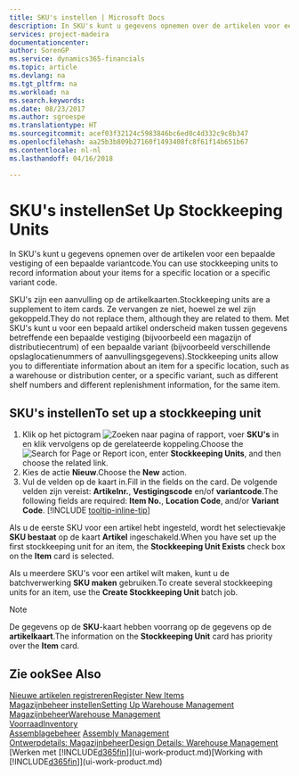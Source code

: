 ```yaml
---
title: SKU's instellen | Microsoft Docs
description: In SKU's kunt u gegevens opnemen over de artikelen voor een bepaalde vestiging of een bepaalde variantcode.
services: project-madeira
documentationcenter: 
author: SorenGP
ms.service: dynamics365-financials
ms.topic: article
ms.devlang: na
ms.tgt_pltfrm: na
ms.workload: na
ms.search.keywords: 
ms.date: 08/23/2017
ms.author: sgroespe
ms.translationtype: HT
ms.sourcegitcommit: acef03f32124c5983846bc6ed0c4d332c9c8b347
ms.openlocfilehash: aa25b3b809b27160f1493408fc8f61f14b651b67
ms.contentlocale: nl-nl
ms.lasthandoff: 04/16/2018

---
```

# <a name="set-up-stockkeeping-units"></a><span data-ttu-id="7826e-103">SKU's instellen</span><span class="sxs-lookup"><span data-stu-id="7826e-103">Set Up Stockkeeping Units</span></span>
<span data-ttu-id="7826e-104">In SKU's kunt u gegevens opnemen over de artikelen voor een bepaalde vestiging of een bepaalde variantcode.</span><span class="sxs-lookup"><span data-stu-id="7826e-104">You can use stockkeeping units to record information about your items for a specific location or a specific variant code.</span></span>  

 <span data-ttu-id="7826e-105">SKU's zijn een aanvulling op de artikelkaarten.</span><span class="sxs-lookup"><span data-stu-id="7826e-105">Stockkeeping units are a supplement to item cards.</span></span> <span data-ttu-id="7826e-106">Ze vervangen ze niet, hoewel ze wel zijn gekoppeld.</span><span class="sxs-lookup"><span data-stu-id="7826e-106">They do not replace them, although they are related to them.</span></span> <span data-ttu-id="7826e-107">Met SKU's kunt u voor een bepaald artikel onderscheid maken tussen gegevens betreffende een bepaalde vestiging (bijvoorbeeld een magazijn of distributiecentrum) of een bepaalde variant (bijvoorbeeld verschillende opslaglocatienummers of aanvullingsgegevens).</span><span class="sxs-lookup"><span data-stu-id="7826e-107">Stockkeeping units allow you to differentiate information about an item for a specific location, such as a warehouse or distribution center, or a specific variant, such as different shelf numbers and different replenishment information, for the same item.</span></span>  

## <a name="to-set-up-a-stockkeeping-unit"></a><span data-ttu-id="7826e-108">SKU's instellen</span><span class="sxs-lookup"><span data-stu-id="7826e-108">To set up a stockkeeping unit</span></span>  

1. <span data-ttu-id="7826e-109">Klik op het pictogram ![Zoeken naar pagina of rapport](media/ui-search/search_small.png "Zoeken naar pagina of rapport"), voer **SKU's** in en klik vervolgens op de gerelateerde koppeling.</span><span class="sxs-lookup"><span data-stu-id="7826e-109">Choose the ![Search for Page or Report](media/ui-search/search_small.png "Search for Page or Report icon") icon, enter **Stockkeeping Units**, and then choose the related link.</span></span>  
2. <span data-ttu-id="7826e-110">Kies de actie **Nieuw**.</span><span class="sxs-lookup"><span data-stu-id="7826e-110">Choose the **New** action.</span></span>  
3. <span data-ttu-id="7826e-111">Vul de velden op de kaart in.</span><span class="sxs-lookup"><span data-stu-id="7826e-111">Fill in the fields on the card.</span></span> <span data-ttu-id="7826e-112">De volgende velden zijn vereist: **Artikelnr.**, **Vestigingscode** en/of **variantcode**.</span><span class="sxs-lookup"><span data-stu-id="7826e-112">The following fields are required: **Item No.**, **Location Code**, and/or **Variant Code**.</span></span> [!INCLUDE [tooltip-inline-tip](includes/tooltip-inline-tip_md.md)]  

<span data-ttu-id="7826e-113">Als u de eerste SKU voor een artikel hebt ingesteld, wordt het selectievakje **SKU bestaat** op de kaart **Artikel** ingeschakeld.</span><span class="sxs-lookup"><span data-stu-id="7826e-113">When you have set up the first stockkeeping unit for an item, the **Stockkeeping Unit Exists** check box on the **Item** card is selected.</span></span>  

<span data-ttu-id="7826e-114">Als u meerdere SKU's voor een artikel wilt maken, kunt u de batchverwerking **SKU maken** gebruiken.</span><span class="sxs-lookup"><span data-stu-id="7826e-114">To create several stockkeeping units for an item, use the **Create Stockkeeping Unit** batch job.</span></span>  

> [!NOTE]  
>  <span data-ttu-id="7826e-115">De gegevens op de **SKU**-kaart hebben voorrang op de gegevens op de **artikelkaart**.</span><span class="sxs-lookup"><span data-stu-id="7826e-115">The information on the **Stockkeeping Unit** card has priority over the **Item** card.</span></span>  

## <a name="see-also"></a><span data-ttu-id="7826e-116">Zie ook</span><span class="sxs-lookup"><span data-stu-id="7826e-116">See Also</span></span>  
[<span data-ttu-id="7826e-117">Nieuwe artikelen registreren</span><span class="sxs-lookup"><span data-stu-id="7826e-117">Register New Items</span></span>](inventory-how-register-new-items.md)  
[<span data-ttu-id="7826e-118">Magazijnbeheer instellen</span><span class="sxs-lookup"><span data-stu-id="7826e-118">Setting Up Warehouse Management</span></span>](warehouse-setup-warehouse.md)  
[<span data-ttu-id="7826e-119">Magazijnbeheer</span><span class="sxs-lookup"><span data-stu-id="7826e-119">Warehouse Management</span></span>](warehouse-manage-warehouse.md)  
[<span data-ttu-id="7826e-120">Voorraad</span><span class="sxs-lookup"><span data-stu-id="7826e-120">Inventory</span></span>](inventory-manage-inventory.md)  
<span data-ttu-id="7826e-121">[Assemblagebeheer](assembly-assemble-items.md)  </span><span class="sxs-lookup"><span data-stu-id="7826e-121">[Assembly Management](assembly-assemble-items.md)  </span></span>  
[<span data-ttu-id="7826e-122">Ontwerpdetails: Magazijnbeheer</span><span class="sxs-lookup"><span data-stu-id="7826e-122">Design Details: Warehouse Management</span></span>](design-details-warehouse-management.md)  
<span data-ttu-id="7826e-123">[Werken met [!INCLUDE[d365fin](includes/d365fin_md.md)]](ui-work-product.md)</span><span class="sxs-lookup"><span data-stu-id="7826e-123">[Working with [!INCLUDE[d365fin](includes/d365fin_md.md)]](ui-work-product.md)</span></span>  

